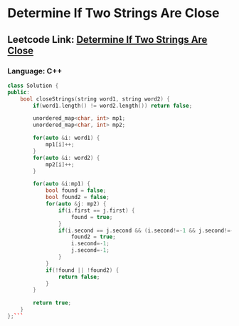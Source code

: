 # Determine If Two Strings Are Close

## Leetcode Link: [Determine If Two Strings Are Close](https://leetcode.com/problems/determine-if-two-strings-are-close/)
### Language: C++

```cpp
class Solution {
public:
    bool closeStrings(string word1, string word2) {
        if(word1.length() != word2.length()) return false;

        unordered_map<char, int> mp1;
        unordered_map<char, int> mp2;

        for(auto &i: word1) {
            mp1[i]++;
        }
        for(auto &i: word2) {
            mp2[i]++;
        }

        for(auto &i:mp1) {
            bool found = false;
            bool found2 = false;
            for(auto &j: mp2) {
                if(i.first == j.first) {
                    found = true;
                }
                if(i.second == j.second && (i.second!=-1 && j.second!=-1)) {
                    found2 = true;
                    i.second=-1;
                    j.second=-1;
                }
            }
            if(!found || !found2) {
                return false;
            }
        }

        return true;
    }
};```



